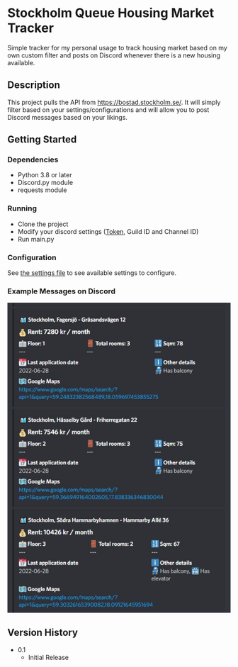 # Stockholm Queue Housing Market Tracker
Simple tracker for my personal usage to track housing market based on my own custom filter and posts on Discord whenever there is a new housing available.

## Description

This project pulls the API from https://bostad.stockholm.se/.
It will simply filter based on your settings/configurations and will allow you to post Discord messages based on your likings.

## Getting Started

### Dependencies

* Python 3.8 or later
* Discord.py module
* requests module

### Running

* Clone the project
* Modify your discord settings ([Token](https://discord.com/developers), Guild ID and Channel ID)
* Run main.py

### Configuration

See [the settings file](settings.py) to see available settings to configure.
 
### Example Messages on Discord
![A bunch of Discord embed messages with apartment details](resources/example.jpg?raw=true "Example Apartments")

## Version History

* 0.1
    * Initial Release
